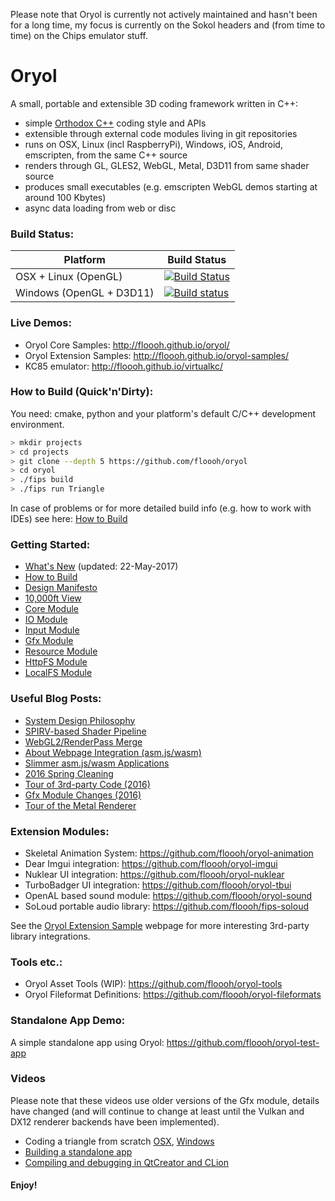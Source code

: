 Please note that Oryol is currently not actively maintained and hasn't been for a long time, 
my focus is currently on the Sokol headers and (from time to time) on the Chips emulator stuff.

# Oryol
 
A small, portable and extensible 3D coding framework written in C++:

- simple [Orthodox C++](https://gist.github.com/bkaradzic/2e39896bc7d8c34e042b) coding style and APIs
- extensible through external code modules living in git repositories
- runs on OSX, Linux (incl RaspberryPi), Windows, iOS, Android, emscripten, from the same C++ source
- renders through GL, GLES2, WebGL, Metal, D3D11 from same shader source
- produces small executables (e.g. emscripten WebGL demos starting at around 100 Kbytes)
- async data loading from web or disc 

### Build Status:

|Platform|Build Status|
|--------|------|
|OSX + Linux (OpenGL)|[![Build Status](https://travis-ci.org/floooh/oryol.svg?branch=master)](https://travis-ci.org/floooh/oryol)|
|Windows (OpenGL + D3D11)|[![Build status](https://ci.appveyor.com/api/projects/status/hn5sup2y532h64jg/branch/master?svg=true)](https://ci.appveyor.com/project/floooh/oryol/branch/master)|

### Live Demos:

- Oryol Core Samples: http://floooh.github.io/oryol/
- Oryol Extension Samples: http://floooh.github.io/oryol-samples/
- KC85 emulator: http://floooh.github.io/virtualkc/

### How to Build (Quick'n'Dirty):

You need: cmake, python and your platform's default C/C++ development environment.

```bash
> mkdir projects
> cd projects
> git clone --depth 5 https://github.com/floooh/oryol
> cd oryol
> ./fips build
> ./fips run Triangle
```

In case of problems or for more detailed build info (e.g. how to work
with IDEs) see here: [How to Build](doc/BUILD.md)

### Getting Started:

* [What's New](doc/NEWS.md) (updated: 22-May-2017)
* [How to Build](doc/BUILD.md)
* [Design Manifesto](doc/DESIGN-MANIFESTO.md)
* [10,000ft View](doc/OVERVIEW.md)
* [Core Module](code/Modules/Core/README.md)
* [IO Module](code/Modules/IO/README.md)
* [Input Module](code/Modules/Input/README.md)
* [Gfx Module](code/Modules/Gfx/README.md)
* [Resource Module](code/Modules/Resource/README.md)
* [HttpFS Module](code/Modules/HttpFS/README.md)
* [LocalFS Module](code/Modules/LocalFS/README.md)

### Useful Blog Posts:

* [System Design Philosophy](http://floooh.github.io/2017/07/01/oryol-system-design.html)
* [SPIRV-based Shader Pipeline](http://floooh.github.io/2017/05/15/oryol-spirv.html)
* [WebGL2/RenderPass Merge](http://floooh.github.io/2017/04/04/oryol-webgl2-merge.html)
* [About Webpage Integration (asm.js/wasm)](http://floooh.github.io/2017/02/22/emsc-html.html)
* [Slimmer asm.js/wasm Applications](http://floooh.github.io/2016/08/27/asmjs-diet.html)
* [2016 Spring Cleaning](http://floooh.github.io/2016/04/26/oryol-spring-cleaning.html)
* [Tour of 3rd-party Code (2016)](http://floooh.github.io/2016/04/09/oryol-3rd-party-code.html)
* [Gfx Module Changes (2016)](http://floooh.github.io/2016/03/10/oryol-gfx-changes.html)
* [Tour of the Metal Renderer](http://floooh.github.io/2016/01/15/oryol-metal-tour.html)

### Extension Modules:

- Skeletal Animation System: https://github.com/floooh/oryol-animation
- Dear Imgui integration: https://github.com/floooh/oryol-imgui
- Nuklear UI integration: https://github.com/floooh/oryol-nuklear
- TurboBadger UI integration: https://github.com/floooh/oryol-tbui
- OpenAL based sound module: https://github.com/floooh/oryol-sound
- SoLoud portable audio library: https://github.com/floooh/fips-soloud

See the [Oryol Extension Sample](http://floooh.github.io/oryol-samples/) webpage for more interesting 3rd-party library integrations.

### Tools etc.:

- Oryol Asset Tools (WIP): https://github.com/floooh/oryol-tools
- Oryol Fileformat Definitions: https://github.com/floooh/oryol-fileformats

### Standalone App Demo:

A simple standalone app using Oryol: https://github.com/floooh/oryol-test-app

### Videos 

Please note that these videos use older versions of the Gfx module, details
have changed (and will continue to change at least until the Vulkan and DX12
renderer backends have been implemented).

- Coding a triangle from scratch [OSX](http://www.youtube.com/watch?v=B5R0uE5IMZs), [Windows](http://www.youtube.com/watch?v=fcmOhvVd80o)
- [Building a standalone app](https://www.youtube.com/watch?v=z8nwrGh2Zsc)
- [Compiling and debugging in QtCreator and CLion](https://www.youtube.com/watch?v=Sp5TywYeNzE)

#### Enjoy! ####




